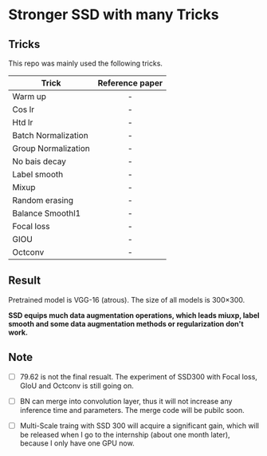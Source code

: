 # Stronger SSD with many Tricks
## Tricks
This repo was mainly used the following tricks.

Trick | Reference paper
--|:--:
Warm up | -
Cos lr | -
Htd lr | -
Batch Normalization | -
Group Normalization | -
No bais decay | -
Label smooth | -
Mixup | -
Random erasing | -
Balance Smoothl1 | -
Focal loss | -
GIOU | -
Octconv | -


## Result
Pretrained model is VGG-16 (atrous). The size of all models is 300&times;300.

**SSD equips much data augmentation operations, which leads miuxp, label smooth and some data augmentation methods or regularization don't work.** 

## Note

- [ ] 79.62 is not the final resualt. The experiment of SSD300 with Focal loss, GIoU and Octconv is still going on. 

- [ ] BN can merge into convolution layer, thus it will not increase any inference time and parameters. The merge code will be pubilc soon.

- [ ] Multi-Scale traing with SSD 300 will acquire a significant gain, which will be released when I go to the internship (about one month later), because I only have one GPU now.
